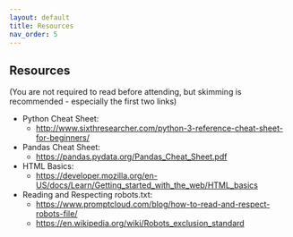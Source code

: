 ```yaml
---
layout: default
title: Resources
nav_order: 5
---
```


## Resources
(You are not required to read before attending, but skimming is recommended - especially the first two links)
* Python Cheat Sheet:
  * http://www.sixthresearcher.com/python-3-reference-cheat-sheet-for-beginners/
* Pandas Cheat Sheet:
  * https://pandas.pydata.org/Pandas_Cheat_Sheet.pdf
* HTML Basics:
  * https://developer.mozilla.org/en-US/docs/Learn/Getting_started_with_the_web/HTML_basics
* Reading and Respecting robots.txt:
  * https://www.promptcloud.com/blog/how-to-read-and-respect-robots-file/
  * https://en.wikipedia.org/wiki/Robots_exclusion_standard
